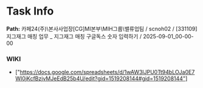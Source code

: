 # Task Info

**Path:** 카페24(주)\본사사업장\[CG]MI본부\MIH그룹\밸류업팀 / scnoh02 / [331109] 지그재그 매칭 업무 _ 지그재그 매칭 구글독스 숫자 입력하기 / 2025-09-01_00-00-00

### WIKI
- ["https://docs.google.com/spreadsheets/d/1wAW3lJPU0Tt94bLOJa0E7WI0jKcfBzjvMJeEdB25b4U/edit?gid=1519208144#gid=1519208144"]

